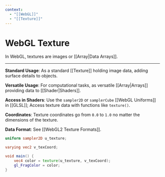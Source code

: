 ```yaml
---
context:
  - "[[WebGL]]"
  - "[[Texture]]"
---
```


# WebGL Texture

In WebGL, textures are images or [[Array|Data Arrays]].

---

**Standard Usage**: As a standard [[Texture]] holding image data, adding surface details to objects.

**Versatile Usage**: For computational tasks, as versatile [[Array|Arrays]] providing data to [[Shader|Shaders]].

**Access in Shaders**: Use the `sampler2D` or `samplerCube` [[WebGL Uniforms]] in [[GLSL]]; Access texture data with functions like `texture()`.

**Coordinates**: Texture coordinates go from `0.0` to `1.0` no matter the dimensions of the texture.

**Data Format**: See [[WebGL2 Texture Formats]].

```glsl
uniform sampler2D u_texture;

varying vec2 v_texCoord;

void main() {
    vec4 color = texture(u_texture, v_texCoord);
    gl_FragColor = color;
}
```
